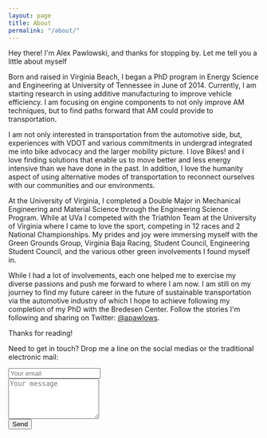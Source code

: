 ```yaml
---
layout: page
title: About
permalink: "/about/"
---
```


<p class="message">
  Hey there! I'm Alex Pawlowski, and thanks for stopping by. Let me tell you a little about myself
</p>

Born and raised in Virginia Beach, I began a PhD program in Energy Science and Engineering at University of Tennessee in June of 2014. Currently, I am starting research in using additive manufacturing to improve vehicle efficiency. I am focusing on engine components to not only improve AM techniques, but to find paths forward that AM could provide to transportation.

I am not only interested in transportation from the automotive side, but, experiences with VDOT and various commitments in undergrad integrated me into bike advocacy and the larger mobility picture. I love Bikes! and I love finding solutions that enable us to move better and less energy intensive than we have done in the past. In addition, I love the humanity aspect of using alternative modes of transportation to reconnect ourselves with our communities and our environments.

At the University of Virginia, I completed a Double Major in Mechanical Engineering and Material Science through the Engineering Science Program. While at UVa I competed with the Triathlon Team at the University of Virginia where I came to love the sport, competing in 12 races and 2 National Championships. My prides and joy were immersing myself with the Green Grounds Group, Virginia Baja Racing, Student Council, Engineering Student Council, and the various other green involvements I found myself in.

While I had a lot of involvements, each one helped me to exercise my diverse passions and push me forward to where I am now. I am still on my journey to find my future career in the future of sustainable transportation via the automotive industry of which I hope to achieve following my completion of my PhD with the Bredesen Center. Follow the stories I'm following and sharing on Twitter: [@apawlows](https://twitter.com/apawlows).

Thanks for reading!

Need to get in touch? Drop me a line on the social medias or the traditional electronic mail:

<form action="//formspree.io/apawlows@vols.utk.edu"
      method="POST">
  <input type="text" name="_gotcha" style="display:none" />
  <input type="hidden" name="_subject" value="New email from the website!" />
  <input type="text" name="_replyto" placeholder="Your email" />
  <br />
  <textarea name="message" rows = "5" placeholder="Your message"></textarea>
  <br />
  <button type="submit">Send</button>
</form>
